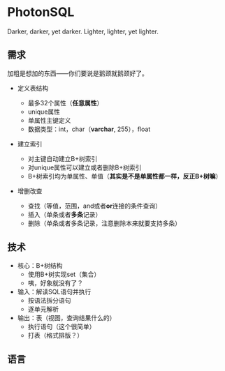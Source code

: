 # PhotonSQL

Darker, darker, yet darker.
Lighter, lighter, yet lighter.

## 需求

加粗是想加的东西——你们要说是鹅颈就鹅颈好了。

- 定义表结构  
  - 最多32个属性（**任意属性**）  
  - unique属性  
  - 单属性主键定义  
  - 数据类型：int，char（**varchar**, 255），float  

- 建立索引  
  - 对主键自动建立B+树索引  
  - 对unique属性可以建立或者删除B+树索引  
  - B+树索引均为单属性、单值（**其实是不是单属性都一样，反正B+树嘛**）  
  
- 增删改查  
  - 查找（等值，范围，and或者**or**连接的条件查询）  
  - 插入（单条或者**多条**记录）  
  - 删除（单条或者多条记录，注意删除本来就要支持多条）  
  
## 技术

- 核心：B+树结构  
  - 使用B+树实现set（集合）  
  - 咦，好象就没有了？  
- 输入：解读SQL语句并执行  
  - 按语法拆分语句  
  - 逐单元解析  
- 输出：表（视图，查询结果什么的）  
  - 执行语句（这个很简单）  
  - 打表（格式排版？）

## 语言




